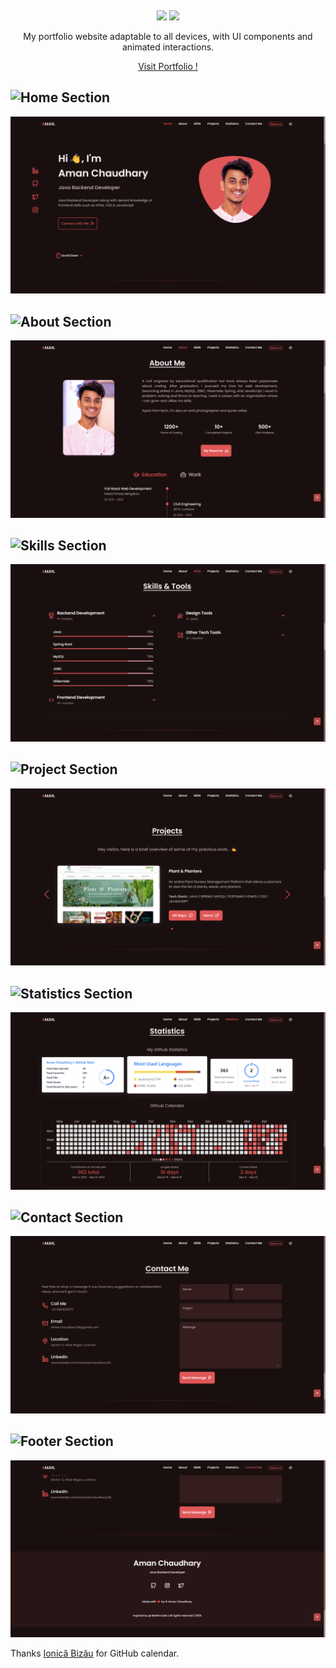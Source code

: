 &nbsp;

<p align="center">
  <img src="https://readme-typing-svg.demolab.com/?lines=Aman Chaudhary + | + Portfolio;&%20Code&center=true&width=700&height=50&weight=800&size=35&duration=2000&pause=2000">
  <img src="https://user-images.githubusercontent.com/73097560/115834477-dbab4500-a447-11eb-908a-139a6edaec5c.gif">
</p> 


<p align=center >My portfolio website adaptable to all devices, with UI components and animated interactions.</p>
<p align=center>
    <a href="https://amanchaudhary214.github.io/" target="blank">Visit Portfolio !</a>
</p>


## ![Home Section](https://img.shields.io/badge/home_section-%231572B6.svg?style=for-the-badge)
![image](https://github.com/AmanChaudhary214/AmanChaudhary214.github.io/blob/master/screenshot-images/Portfolio-Dark.png)

## ![About Section](https://img.shields.io/badge/about_section-%231572B6.svg?style=for-the-badge)
![image](https://github.com/AmanChaudhary214/AmanChaudhary214.github.io/blob/master/screenshot-images/about-dark.png)

## ![Skills Section](https://img.shields.io/badge/skills_section-%231572B6.svg?style=for-the-badge)
![image](https://github.com/AmanChaudhary214/AmanChaudhary214.github.io/blob/master/screenshot-images/skiils-dark.png)

## ![Project Section](https://img.shields.io/badge/project_section-%231572B6.svg?style=for-the-badge)
![image](https://github.com/AmanChaudhary214/AmanChaudhary214.github.io/blob/master/screenshot-images/projects-dark.png)

## ![Statistics Section](https://img.shields.io/badge/statistics_section-%231572B6.svg?style=for-the-badge)
![image](https://github.com/AmanChaudhary214/AmanChaudhary214.github.io/blob/master/screenshot-images/statistics-dark.png)

## ![Contact Section](https://img.shields.io/badge/contact_section-%231572B6.svg?style=for-the-badge)
![image](https://github.com/AmanChaudhary214/AmanChaudhary214.github.io/blob/master/screenshot-images/contact-dark.png)

## ![Footer Section](https://img.shields.io/badge/footer_section-%231572B6.svg?style=for-the-badge)
![image](https://github.com/AmanChaudhary214/AmanChaudhary214.github.io/blob/master/screenshot-images/footer-dark.png)



Thanks [Ionică Bizău](https://github.com/IonicaBizau) for GitHub calendar.
